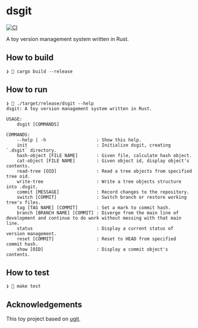 # dsgit

[![CI](https://github.com/sott0n/dsgit/actions/workflows/ci.yml/badge.svg)](https://github.com/sott0n/dsgit/actions/workflows/ci.yml)

A toy version management system written in Rust.

## How to build

```
❯ 🍻 cargo build --release
```

## How to run

```
❯ 🍻 ./target/release/dsgit --help
dsgit: A toy version management system written in Rust.

USAGE:
    dsgit [COMMANDS]

COMMANDS:
    --help | -h                   : Show this help.
    init                          : Initialize dsgit, creating `.dsgit` directory.
    hash-object [FILE NAME]       : Given file, calculate hash object.
    cat-object [FILE NAME]        : Given object id, display object's contents.
    read-tree [OID]               : Read a tree objects from specified tree oid.
    write-tree                    : Write a tree objects structure into .dsgit.
    commit [MESSAGE]              : Record changes to the repository.
    switch [COMMIT]               : Switch branch or restore working tree's files.
    tag [TAG NAME] [COMMIT]       : Set a mark to commit hash.
    branch [BRANCH NAME] [COMMIT] : Diverge from the main line of development and continue to do work without messing with that main line.
    status                        : Display a current status of version management.
    reset [COMMIT]                : Reset to HEAD from specified commit hash.
    show [OID]                    : Display a commit object's contents.
```

## How to test

```
❯ 🍻 make test
```

## Acknowledgements
This toy project based on [ugit](https://www.leshenko.net/p/ugit/).
